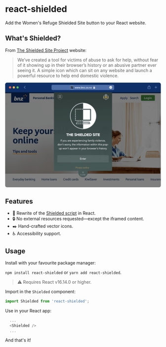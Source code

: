 # react-shielded

Add the Women's Refuge Shielded Site button to your React website.

## What's Shielded?

From [The Shielded Site Project](https://shielded.co.nz) website:

> We’ve created a tool for victims of abuse to ask for help, without fear of it showing up in their browser’s history or an abusive partner ever seeing it. A simple icon which can sit on any website and launch a powerful resource to help end domestic violence.

![screenshot](docs/images/screenshot.png)

## Features

- :100: Rewrite of the [Shielded script](https://staticcdn.co.nz/embed/embed.js) in React.
- :lock: No external resources requested—except the iframed content.
- :black_nib: Hand-crafted vector icons.
- :wheelchair: Accessibility support.

## Usage

Install with your favourite package manager:

`npm install react-shielded` or `yarn add react-shielded`.

> :warning: Requires React v16.14.0 or higher.

Import in the `Shielded` component:

```js
import Shielded from 'react-shielded';
```

Use in your React app:

```js
  ...
  <Shielded />
  ...
```

And that's it!

